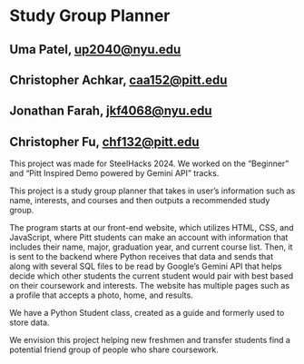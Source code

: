 # Study Group Planner

## Uma Patel, up2040@nyu.edu 
## Christopher Achkar, caa152@pitt.edu 
## Jonathan Farah, jkf4068@nyu.edu 
## Christopher Fu, chf132@pitt.edu

This project was made for SteelHacks 2024. We worked on the “Beginner” and “Pitt Inspired Demo powered by Gemini API” tracks.

This project is a study group planner that takes in user’s information such as name, interests, and courses and then outputs a recommended study group.

The program starts at our front-end website, which utilizes HTML, CSS, and JavaScript, where Pitt students can make an account with information that includes their name, major, graduation year, and current course list. Then, it is sent to the backend where Python receives that data and sends that along with several SQL files to be read by Google’s Gemini API that helps decide which other students the current student would pair with best based on their coursework and interests.  The website has multiple pages such as a profile that accepts a photo, home, and results.

We have a Python Student class, created as a guide and formerly used to store data.

We envision this project helping new freshmen and transfer students find a potential friend group of people who share coursework.
